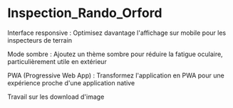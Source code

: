 # Inspection_Rando_Orford

Interface responsive : Optimisez davantage l'affichage sur mobile pour les inspecteurs de terrain

Mode sombre : Ajoutez un thème sombre pour réduire la fatigue oculaire, particulièrement utile en extérieur

PWA (Progressive Web App) : Transformez l'application en PWA pour une expérience proche d'une application native

Travail sur les download d'image

